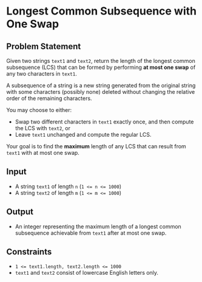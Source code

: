 # Longest Common Subsequence with One Swap

## Problem Statement

Given two strings `text1` and `text2`, return the length of the longest common subsequence (LCS) that can be formed by
performing **at most one swap** of any two characters in `text1`.

A subsequence of a string is a new string generated from the original string with some characters (possibly none)
deleted without changing the relative order of the remaining characters.

You may choose to either:

- Swap two different characters in `text1` exactly once, and then compute the LCS with `text2`, or
- Leave `text1` unchanged and compute the regular LCS.

Your goal is to find the **maximum** length of any LCS that can result from `text1` with at most one swap.

## Input

- A string `text1` of length `n` (`1 <= n <= 1000`)
- A string `text2` of length `m` (`1 <= m <= 1000`)

## Output

- An integer representing the maximum length of a longest common subsequence achievable from `text1` after at most one
  swap.

## Constraints

- `1 <= text1.length, text2.length <= 1000`
- `text1` and `text2` consist of lowercase English letters only.
